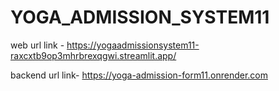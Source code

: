 # YOGA_ADMISSION_SYSTEM11
 web url link - https://yogaadmissionsystem11-raxcxtb9op3mhrbrexqgwi.streamlit.app/

 
 backend url link- https://yoga-admission-form11.onrender.com
